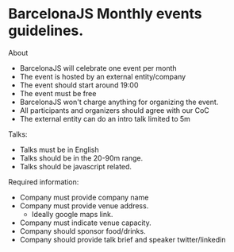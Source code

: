 # BarcelonaJS Monthly events guidelines.

About

- BarcelonaJS will celebrate one event per month
- The event is hosted by an external entity/company
- The event should start around 19:00
- The event must be free
- BarcelonaJS won't charge anything for organizing the event.
- All participants and organizers should agree with our CoC
- The external entity can do an intro talk limited to 5m

Talks:

- Talks must be in English
- Talks should be in the 20-90m range.
- Talks should be javascript related.

Required information:

- Company must provide company name
- Company must provide venue address.
  - Ideally google maps link.
- Company must indicate venue capacity.
- Company should sponsor food/drinks.
- Company should provide talk brief and speaker twitter/linkedin
